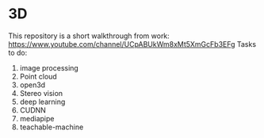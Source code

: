 # 3D 
This repository is a short walkthrough from work: https://www.youtube.com/channel/UCpABUkWm8xMt5XmGcFb3EFg
Tasks to do:
1. image processing
2. Point cloud
4. open3d
5. Stereo vision
6. deep learning
7. CUDNN
8. mediapipe
9. teachable-machine
